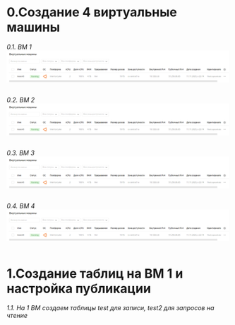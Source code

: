 # 0.Создание 4 виртуальные машины
*0.1. ВМ 1*
![Иллюстрация к проекту](https://github.com/sadbytrue/egor_sizov_pg_advanced/blob/main/Screenshot_16.png)
```

```
*0.2. ВМ 2*
![Иллюстрация к проекту](https://github.com/sadbytrue/egor_sizov_pg_advanced/blob/main/Screenshot_16.png)
```

```
*0.3. ВМ 3*
![Иллюстрация к проекту](https://github.com/sadbytrue/egor_sizov_pg_advanced/blob/main/Screenshot_16.png)
```

```
*0.4. ВМ 4*
![Иллюстрация к проекту](https://github.com/sadbytrue/egor_sizov_pg_advanced/blob/main/Screenshot_16.png)
```

```
# 1.Создание таблиц на ВМ 1 и настройка публикации
*1.1. На 1 ВМ создаем таблицы test для записи, test2 для запросов на чтение*
